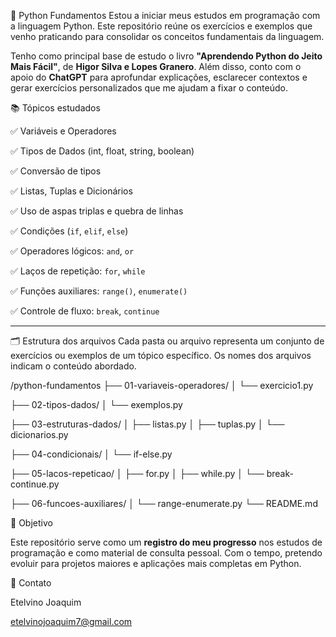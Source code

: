 🐍 Python Fundamentos
Estou a iniciar meus estudos em programação com a linguagem Python.
Este repositório reúne os exercícios e exemplos que venho praticando para consolidar os conceitos fundamentais da linguagem.

Tenho como principal base de estudo o livro **"Aprendendo Python do Jeito Mais Fácil"**, de **Higor Silva e Lopes Granero**.
Além disso, conto com o apoio do **ChatGPT** para aprofundar explicações, esclarecer contextos e gerar exercícios personalizados que me ajudam a fixar o conteúdo.

📚 Tópicos estudados

✅ Variáveis e Operadores

✅ Tipos de Dados (int, float, string, boolean)

✅ Conversão de tipos

✅ Listas, Tuplas e Dicionários

✅ Uso de aspas triplas e quebra de linhas

✅ Condições (`if`, `elif`, `else`)

✅ Operadores lógicos: `and`, `or`

✅ Laços de repetição: `for`, `while`

✅ Funções auxiliares: `range()`, `enumerate()`

✅ Controle de fluxo: `break`, `continue`

---

🗂 Estrutura dos arquivos
Cada pasta ou arquivo representa um conjunto de exercícios ou exemplos de um tópico específico.
Os nomes dos arquivos indicam o conteúdo abordado.


/python-fundamentos
├── 01-variaveis-operadores/
│   └── exercicio1.py

├── 02-tipos-dados/
│   └── exemplos.py

├── 03-estruturas-dados/
│   ├── listas.py
│   ├── tuplas.py
│   └── dicionarios.py

├── 04-condicionais/
│   └── if-else.py

├── 05-lacos-repeticao/
│   ├── for.py
│   ├── while.py
│   └── break-continue.py

├── 06-funcoes-auxiliares/
│   └── range-enumerate.py
└── README.md


🚀 Objetivo

Este repositório serve como um **registro do meu progresso** nos estudos de programação e como material de consulta pessoal.
Com o tempo, pretendo evoluir para projetos maiores e aplicações mais completas em Python.


📧 Contato

Etelvino Joaquim

etelvinojoaquim7@gmail.com

